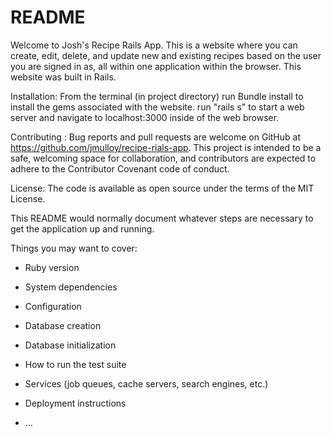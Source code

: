 # README

Welcome to Josh's Recipe Rails App. This is a website where you can create, edit, delete, and update new and existing recipes based on the user you are signed in as, all within one application within the browser. This website was built in Rails.

Installation: From the terminal (in project directory) run Bundle install to install the gems associated with the website. run "rails s" to start a web server and navigate to localhost:3000 inside of the web browser.

Contributing : Bug reports and pull requests are welcome on GitHub at https://github.com/jmulloy/recipe-rials-app. This project is intended to be a safe, welcoming space for collaboration, and contributors are expected to adhere to the Contributor Covenant code of conduct.

License: The code is available as open source under the terms of the MIT License.

This README would normally document whatever steps are necessary to get the
application up and running.

Things you may want to cover:

* Ruby version

* System dependencies

* Configuration

* Database creation

* Database initialization

* How to run the test suite

* Services (job queues, cache servers, search engines, etc.)

* Deployment instructions

* ...

